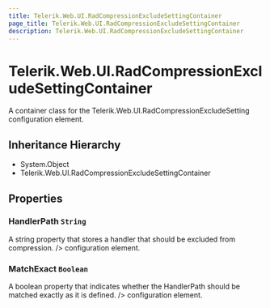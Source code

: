 ```yaml
---
title: Telerik.Web.UI.RadCompressionExcludeSettingContainer
page_title: Telerik.Web.UI.RadCompressionExcludeSettingContainer
description: Telerik.Web.UI.RadCompressionExcludeSettingContainer
---
```


# Telerik.Web.UI.RadCompressionExcludeSettingContainer

A container class for the Telerik.Web.UI.RadCompressionExcludeSetting configuration element.

## Inheritance Hierarchy

* System.Object
* Telerik.Web.UI.RadCompressionExcludeSettingContainer

## Properties

###  HandlerPath `String`

A string property that stores a handler that should be excluded from compression. /> configuration element.

###  MatchExact `Boolean`

A boolean property that indicates whether the HandlerPath should be matched exactly as it is defined. /> configuration element.

